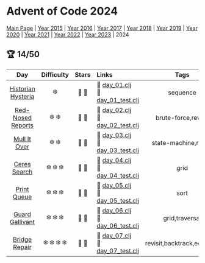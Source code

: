 # Advent of Code 2024

[Main Page](https://adventofcode.com/2024) | [Year 2015](/src/aoclj/year_2015/) | [Year 2016](/src/aoclj/year_2016/) | [Year 2017](/src/aoclj/year_2017/) | [Year 2018](/src/aoclj/year_2018/) | [Year 2019](/src/aoclj/year_2019/) | [Year 2020](/src/aoclj/year_2020/) | [Year 2021](/src/aoclj/year_2021/) | [Year 2022](/src/aoclj/year_2022/) | [Year 2023](/src/aoclj/year_2023/) | 2024

## :trophy: 14/50

| Day | Difficulty | Stars | Links | Tags |
|:---: | :---: | :---: | :--- | :----: |
[Historian Hysteria](http://www.adventofcode.com/2024/day/1)|:snowflake:|:star2: :star2:|:small_orange_diamond: [day_01.clj](/src/aoclj/year_2024/day_01.clj) <br /> :small_orange_diamond: [day_01_test.clj](/test/aoclj/year_2024/day_01_test.clj)|sequence
[Red-Nosed Reports](http://www.adventofcode.com/2024/day/2)|:snowflake: :snowflake:|:star2: :star2:|:small_orange_diamond: [day_02.clj](/src/aoclj/year_2024/day_02.clj) <br /> :small_orange_diamond: [day_02_test.clj](/test/aoclj/year_2024/day_02_test.clj)|brute-force,revisit
[Mull It Over](http://www.adventofcode.com/2024/day/3)|:snowflake: :snowflake:|:star2: :star2:|:small_orange_diamond: [day_03.clj](/src/aoclj/year_2024/day_03.clj) <br /> :small_orange_diamond: [day_03_test.clj](/test/aoclj/year_2024/day_03_test.clj)|state-machine,regex
[Ceres Search](http://www.adventofcode.com/2024/day/4)|:snowflake: :snowflake: :snowflake:|:star2: :star2:|:small_orange_diamond: [day_04.clj](/src/aoclj/year_2024/day_04.clj) <br /> :small_orange_diamond: [day_04_test.clj](/test/aoclj/year_2024/day_04_test.clj)|grid
[Print Queue](http://www.adventofcode.com/2024/day/5)|:snowflake: :snowflake: :snowflake:|:star2: :star2:|:small_orange_diamond: [day_05.clj](/src/aoclj/year_2024/day_05.clj) <br /> :small_orange_diamond: [day_05_test.clj](/test/aoclj/year_2024/day_05_test.clj)|sort
[Guard Gallivant](http://www.adventofcode.com/2024/day/6)|:snowflake: :snowflake: :snowflake:|:star2: :star2:|:small_orange_diamond: [day_06.clj](/src/aoclj/year_2024/day_06.clj) <br /> :small_orange_diamond: [day_06_test.clj](/test/aoclj/year_2024/day_06_test.clj)|grid,traversal
[Bridge Repair](http://www.adventofcode.com/2024/day/7)|:snowflake: :snowflake: :snowflake: :snowflake:|:star2: :star2:|:small_orange_diamond: [day_07.clj](/src/aoclj/year_2024/day_07.clj) <br /> :small_orange_diamond: [day_07_test.clj](/test/aoclj/year_2024/day_07_test.clj)|revisit,backtrack,equation
